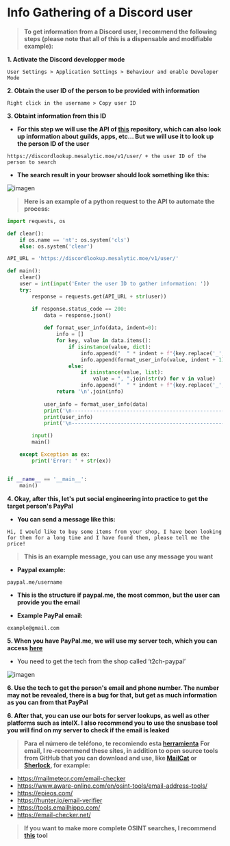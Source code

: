 # Info Gathering of a Discord user

> **To get information from a Discord user, I recommend the following steps (please note that all of this is a dispensable and modifiable example):**

**1. Activate the Discord developper mode**

```text
User Settings > Application Settings > Behaviour and enable Developer Mode
```

**2. Obtain the user ID of the person to be provided with information** 

```text
Right click in the username > Copy user ID
```

**3. Obtaint information from this ID**

- **For this step we will use the API of [this](https://github.com/mesalytic/discord-lookup-api) repository, which can also look up information about guilds, apps, etc... But we will use it to look up the person ID of the user**

```text
https://discordlookup.mesalytic.moe/v1/user/ + the user ID of the person to search
```

- **The search result in your browser should look something like this:**

![imagen](https://github.com/user-attachments/assets/826ca3e5-79b4-4b53-a184-c2cbefacd3f5)

> **Here is an example of a python request to the API to automate the process:**

```python
import requests, os

def clear():
    if os.name == 'nt': os.system('cls')
    else: os.system('clear')

API_URL = 'https://discordlookup.mesalytic.moe/v1/user/'

def main():
    clear()
    user = int(input('Enter the user ID to gather information: '))
    try:
        response = requests.get(API_URL + str(user))

        if response.status_code == 200:
            data = response.json()
                
            def format_user_info(data, indent=0):
                info = []
                for key, value in data.items():
                    if isinstance(value, dict):
                        info.append("  " * indent + f"{key.replace('_', ' ').title()}:")
                        info.append(format_user_info(value, indent + 1))
                    else:
                        if isinstance(value, list):
                            value = ", ".join(str(v) for v in value)
                        info.append("  " * indent + f"{key.replace('_', ' ').title()}: {value}")
                return '\n'.join(info)
                
            user_info = format_user_info(data)
            print('\n-------------------------------------------------------------------------------')
            print(user_info)
            print('\n-------------------------------------------------------------------------------')

        input()
        main()

    except Exception as ex:
        print('Error: ' + str(ex))


if __name__ == '__main__':
    main()
```

**4. Okay, after this, let's put social engineering into practice to get the target person's PayPal**

-  **You can send a message like this:**

```text
Hi, I would like to buy some items from your shop, I have been looking for them for a long time and I have found them, please tell me the price!
```

> **This is an example message, you can use any message you want**

- **Paypal example:**

```text
paypal.me/username
```

- **This is the structure if paypal.me, the most common, but the user can provide you the email**

- **Example PayPal email:**

```text
example@gmail.com
```

**5. When you have PayPal.me, we will use my server tech, which you can access [here](https://discord.gg/freeforreal)**

- You need to get the tech from the shop called ‘t2ch-paypal’

![imagen](https://github.com/user-attachments/assets/1ec41666-d86e-479e-bb66-7dbdde011486)

**6. Use the tech to get the person's email and phone number. The number may not be revealed, there is a bug for that, but get as much information as you can from that PayPal**

**6. After that, you can use our bots for server lookups, as well as other platforms such as intelX. I also recommend you to use the snusbase tool you will find on my server to check if the email is leaked**

> **Para el número de teléfono, te recomiendo esta [herramienta](https://github.com/Euronymou5/Dark-Hydro)**
> **For email, I re-recommend these sites, in addition to open source tools from GitHub that you can download and use, like [MailCat](https://github.com/sharsil/mailcat) or [Sherlock](https://github.com/sherlock-project/sherlock), for example:**

- https://mailmeteor.com/email-checker
- https://www.aware-online.com/en/osint-tools/email-address-tools/
- https://epieos.com/
- https://hunter.io/email-verifier
- https://tools.emailhippo.com/
- https://email-checker.net/

> **If you want to make more complete OSINT searches, I recommend [this](https://github.com/Euronymou5/DorkBuster) tool**
